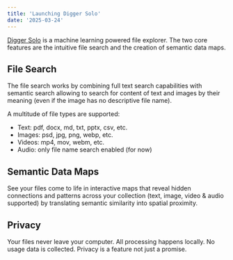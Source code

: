 ```yaml
---
title: 'Launching Digger Solo'
date: '2025-03-24'
---
```


[Digger Solo](https://solo.digger.lol/) is a machine learning powered file explorer. The two core features are the intuitive file search and the creation of semantic data maps.

## File Search

The file search works by combining full text search capabilities with semantic search allowing to search for content of text and images by their meaning (even if the image has no descriptive file name).

A multitude of file types are supported:

- Text: pdf, docx, md, txt, pptx, csv, etc.
- Images: psd, jpg, png, webp, etc.
- Videos: mp4, mov, webm, etc.
- Audio: only file name search enabled (for now)

## Semantic Data Maps

See your files come to life in interactive maps that reveal hidden connections and patterns across your collection (text, image, video & audio supported) by translating semantic similarity into spatial proximity.

## Privacy

Your files never leave your computer. All processing happens locally. No usage data is collected. Privacy is a feature not just a promise.
